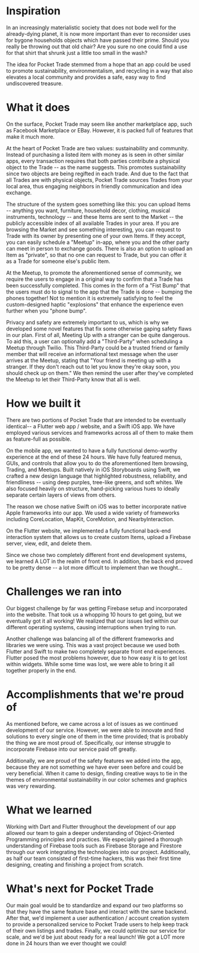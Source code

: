 # Inspiration
In an increasingly materialistic society that does not bode well for the already-dying planet, it is now more important than ever to reconsider uses for bygone households objects which have passed their prime. Should you really be throwing out that old chair? Are you sure no one could find a use for that shirt that shrunk just a little too small in the wash?

The idea for Pocket Trade stemmed from a hope that an app could be used to promote sustainability, environmentalism, and recycling in a way that also elevates a local community and provides a safe, easy way to find undiscovered treasure.

# What it does
On the surface, Pocket Trade may seem like another marketplace app, such as Facebook Marketplace or EBay. However, it is packed full of features that make it much more.

At the heart of Pocket Trade are two values: sustainability and community. Instead of purchasing a listed item with money as is seen in other similar apps, every transaction requires that both parties contribute a physical object to the Trade -- as the name suggests. This promotes sustainability since two objects are being regifted in each trade. And due to the fact that all Trades are with physical objects, Pocket Trade sources Trades from your local area, thus engaging neighbors in friendly communication and idea exchange.

The structure of the system goes something like this: you can upload Items -- anything you want, furniture, household decor, clothing, musical instruments, technology -- and these Items are sent to the Market -- the publicly accessible index of all available Trades in your area. If you are browsing the Market and see something interesting, you can request to Trade with its owner by presenting one of your own Items. If they accept, you can easily schedule a "Meetup" in-app, where you and the other party can meet in person to exchange goods. There is also an option to upload an Item as "private", so that no one can request to Trade, but you can offer it as a Trade for someone else's public Item.

At the Meetup, to promote the aforementioned sense of community, we require the users to engage in a original way to confirm that a Trade has been successfully completed. This comes in the form of a "Fist Bump" that the users must do to signal to the app that the Trade is done -- bumping the phones together! Not to mention it is extremely satisfying to feel the custom-designed haptic "explosions" that enhance the experience even further when you "phone bump".

Privacy and safety are extremely important to us, which is why we developed some novel features that fix some otherwise gaping safety flaws in our plan. First of all, Meeting Up with a stranger can be quite dangerous. To aid this, a user can optionally add a "Third-Party" when scheduling a Meetup through Twilio. This Third-Party could be a trusted friend or family member that will receive an informational text message when the user arrives at the Meetup, stating that "Your friend is meeting up with a stranger. If they don't reach out to let you know they're okay soon, you should check up on them." We then remind the user after they've completed the Meetup to let their Third-Party know that all is well.

# How we built it
There are two portions of Pocket Trade that are intended to be eventually identical-- a Flutter web app / website, and a Swift iOS app. We have employed various services and frameworks across all of them to make them as feature-full as possible.

On the mobile app, we wanted to have a fully functional demo-worthy experience at the end of these 24 hours. We have fully featured menus, GUIs, and controls that allow you to do the aforementioned Item browsing, Trading, and Meetups. Built natively in iOS Storyboards using Swift, we crafted a new design language that highlighted robustness, reliability, and friendliness -- using deep purples, tree-like greens, and soft whites. We also focused heavily on structure, hand-picking various hues to ideally separate certain layers of views from others.

The reason we chose native Swift on iOS was to better incorporate native Apple frameworks into our app. We used a wide variety of frameworks including CoreLocation, MapKit, CoreMotion, and NearbyInteraction.

On the Flutter website, we implemented a fully functional back-end interaction system that allows us to create custom Items, upload a Firebase server, view, edit, and delete them.

Since we chose two completely different front end development systems, we learned A LOT in the realm of front end. In addition, the back end proved to be pretty dense -- a lot more difficult to implement than we thought...

# Challenges we ran into
Our biggest challenge by far was getting Firebase setup and incorporated into the website. That took us a whopping 10 hours to get going, but we eventually got it all working! We realized that our issues lied within our different operating systems, causing interruptions when trying to run.

Another challenge was balancing all of the different frameworks and libraries we were using. This was a vast project because we used both Flutter and Swift to make two completely separate front end experiences. Flutter posed the most problems however, due to how easy it is to get lost within widgets. While some time was lost, we were able to bring it all together properly in the end.

# Accomplishments that we're proud of
As mentioned before, we came across a lot of issues as we continued development of our service. However, we were able to innovate and find solutions to every single one of them in the time provided; that is probably the thing we are most proud of. Specifically, our intense struggle to incorporate Firebase into our service paid off greatly.

Additionally, we are proud of the safety features we added into the app, because they are not something we have ever seen before and could be very beneficial. When it came to design, finding creative ways to tie in the themes of environmental sustainability in our color schemes and graphics was very rewarding.

# What we learned
Working with Dart and Flutter throughout the development of our app allowed our team to gain a deeper understanding of Object-Oriented Programming principles and practices. We especially gained a thorough understanding of Firebase tools such as Firebase Storage and Firestore through our work integrating the technologies into our project. Additionally, as half our team consisted of first-time hackers, this was their first time designing, creating and finishing a project from scratch.

# What's next for Pocket Trade
Our main goal would be to standardize and expand our two platforms so that they have the same feature base and interact with the same backend. After that, we'd implement a user authentication / account creation system to provide a personalized service to Pocket Trade users to help keep track of their own listings and trades. Finally, we could optimize our service for scale, and we'd be just about ready for a real launch! We got a LOT more done in 24 hours than we ever thought we could!
